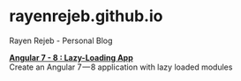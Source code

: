 # rayenrejeb.github.io
Rayen Rejeb - Personal Blog

[**Angular 7 - 8 : Lazy-Loading App**](https://duckduckgo.com)  
Create an Angular 7 — 8 application with lazy loaded modules
